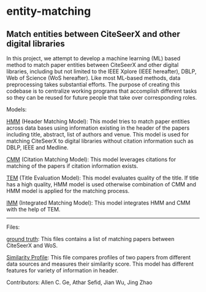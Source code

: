 # entity-matching
## Match entities between CiteSeerX and other digital libraries
In this project, we attempt to develop a machine learning (ML) based method to match paper entities between CiteSeerX and other digital libraries, including but not limited to the IEEE Xplore (IEEE hereafter), DBLP, Web of Science (WoS hereafter). Like most ML-based methods, data preprocessing takes substantial efforts. The purpose of creating this codebase is to centralize working programs that accomplish different tasks so they can be reused for future people that take over corresponding roles.

Models:

[HMM](HMM.py) (Header Matching Model): This model tries to match paper entities across data bases using information existing in the header of the papers including title, abstract, list of authors and venue. This model is used for matching CiteSeerX to digital libraries without citation information such as DBLP, IEEE and Medline.

[CMM](CMM.py) (Citation Matching Model): This model leverages citations for matching of the papers if citation information exists. 

[TEM](TEM.py) (Title Evaluation Model): This model evaluates quality of the title. If title has a high quality, HMM model is used otherwise combination of CMM and HMM model is applied for the matching process. 

[IMM](IMM.py) (Integrated Matching Model): This model integrates HMM and CMM with the help of TEM. 


-----------------------------------------------------------------------------------------------------
Files:

[ground truth](groundtruth.txt): This files contains a list of matching papers between CiteSeerX and WoS. 

[Similarity Profile](similarityProfile.py): This file compares profiles of two papers from different data sources and measures their similarity score. This model has different features for variety of information in header. 



Contributors: Allen C. Ge, Athar Sefid, Jian Wu, Jing Zhao
